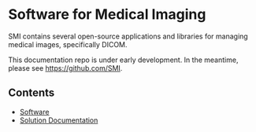 # Software for Medical Imaging

SMI contains several open-source applications and libraries for managing medical images, specifically DICOM.

This documentation repo is under early development. In the meantime, please see https://github.com/SMI.

## Contents

-   [Software](software/)
-   [Solution Documentation](solution-docs/)
